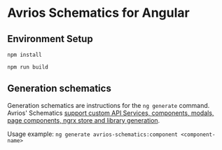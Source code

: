 # Avrios Schematics for Angular
 
 ## Environment Setup
 ``npm install``
 
 ``npm run build``
 
 ## Generation schematics
 Generation schematics are instructions for the ``ng generate`` command. Avrios' Schematics [support custom API Services, components, modals, page components, ngrx store and library generation](https://github.com/avrios/angular-schematics/blob/master/src/collection.json).
 
 Usage example:
 ``ng generate avrios-schematics:component <component-name>``
